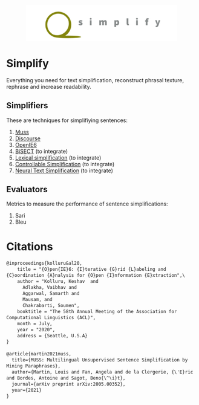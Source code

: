 <p align="center">
    <br>
    <img src="docs/source/images/simplify_logo.png" width="400"/>
    <br>
<p>

# Simplify

Everything you need for text simplification, reconstruct phrasal texture, rephrase and increase readability.



## Simplifiers 

These are techniques for simplifiying sentences:

1. [Muss](https://github.com/facebookresearch/muss/tree/main/muss)
2. [Discourse](https://github.com/Lambda-3/DiscourseSimplification)
3. [OpenIE6](https://github.com/dair-iitd/openie6)
4. [BiSECT](https://github.com/mounicam/BiSECT) (to integrate)
5. [Lexical simplification](https://github.com/mounicam/lexical_simplification) (to integrate)  
6. [Controllable Simplification](https://github.com/mounicam/controllable_simplification) (to integrate)
7. [Neural Text Simplification](https://github.com/senisioi/NeuralTextSimplification) (to integrate)


## Evaluators

Metrics to measure the performance of sentence simplifications:

1. Sari
2. Bleu

# Citations
```
@inproceedings{kolluru&al20,
    title = "{O}pen{IE}6: {I}terative {G}rid {L}abeling and {C}oordination {A}nalysis for {O}pen {I}nformation {E}xtraction",\
    author = "Kolluru, Keshav  and
      Adlakha, Vaibhav and
      Aggarwal, Samarth and
      Mausam, and
      Chakrabarti, Soumen",
    booktitle = "The 58th Annual Meeting of the Association for Computational Linguistics (ACL)",
    month = July,
    year = "2020",
    address = {Seattle, U.S.A}
}

@article{martin2021muss,
  title={MUSS: Multilingual Unsupervised Sentence Simplification by Mining Paraphrases},
  author={Martin, Louis and Fan, Angela and de la Clergerie, {\'E}ric and Bordes, Antoine and Sagot, Beno{\^\i}t},
  journal={arXiv preprint arXiv:2005.00352},
  year={2021}
}
```
